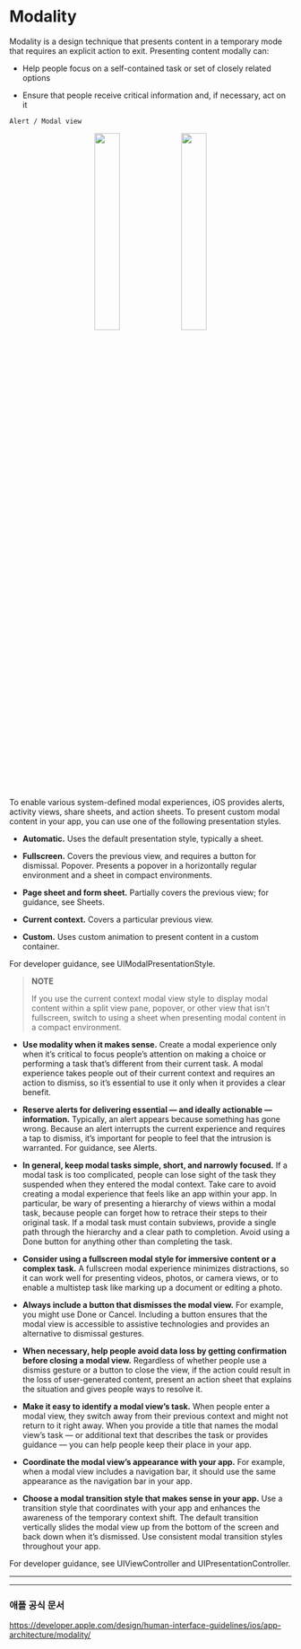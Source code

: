 # Modality

Modality is a design technique that presents content in a temporary mode that requires an explicit action to exit. Presenting content modally can:

* Help people focus on a self-contained task or set of closely related options

* Ensure that people receive critical information and, if necessary, act on it

`Alert / Modal view`

<p align="center"><img src= "https://developer.apple.com/design/human-interface-guidelines/ios/images/modality/modal-alert_2x.png" width="30%">
<align="right"><img src= "https://developer.apple.com/design/human-interface-guidelines/ios/images/modality/modal-view_2x.png" width="30%"></align=>

<br>

To enable various system-defined modal experiences, iOS provides alerts, activity views, share sheets, and action sheets. To present custom modal content in your app, you can use one of the following presentation styles.

* **Automatic.** Uses the default presentation style, typically a sheet.

* **Fullscreen.** Covers the previous view, and requires a button for dismissal.
Popover. Presents a popover in a horizontally regular environment and a sheet in compact environments.

* **Page sheet and form sheet.** Partially covers the previous view; for guidance, see Sheets.

* **Current context.** Covers a particular previous view.

* **Custom.** Uses custom animation to present content in a custom container.

For developer guidance, see UIModalPresentationStyle.

> **NOTE**
> 
> If you use the current context modal view style to display modal content within a split view pane, popover, or other view that isn’t fullscreen, switch to using a sheet when presenting modal content in a compact environment.

* **Use modality when it makes sense.** Create a modal experience only when it’s critical to focus people’s attention on making a choice or performing a task that’s different from their current task. A modal experience takes people out of their current context and requires an action to dismiss, so it’s essential to use it only when it provides a clear benefit.

* **Reserve alerts for delivering essential — and ideally actionable — information.** Typically, an alert appears because something has gone wrong. Because an alert interrupts the current experience and requires a tap to dismiss, it’s important for people to feel that the intrusion is warranted. For guidance, see Alerts.

* **In general, keep modal tasks simple, short, and narrowly focused.** If a modal task is too complicated, people can lose sight of the task they suspended when they entered the modal context. Take care to avoid creating a modal experience that feels like an app within your app. In particular, be wary of presenting a hierarchy of views within a modal task, because people can forget how to retrace their steps to their original task. If a modal task must contain subviews, provide a single path through the hierarchy and a clear path to completion. Avoid using a Done button for anything other than completing the task.

* **Consider using a fullscreen modal style for immersive content or a complex task.** A fullscreen modal experience minimizes distractions, so it can work well for presenting videos, photos, or camera views, or to enable a multistep task like marking up a document or editing a photo.

* **Always include a button that dismisses the modal view.** For example, you might use Done or Cancel. Including a button ensures that the modal view is accessible to assistive technologies and provides an alternative to dismissal gestures.

* **When necessary, help people avoid data loss by getting confirmation before closing a modal view.** Regardless of whether people use a dismiss gesture or a button to close the view, if the action could result in the loss of user-generated content, present an action sheet that explains the situation and gives people ways to resolve it.

* **Make it easy to identify a modal view’s task.** When people enter a modal view, they switch away from their previous context and might not return to it right away. When you provide a title that names the modal view’s task — or additional text that describes the task or provides guidance — you can help people keep their place in your app.

* **Coordinate the modal view’s appearance with your app.** For example, when a modal view includes a navigation bar, it should use the same appearance as the navigation bar in your app.

* **Choose a modal transition style that makes sense in your app.** Use a transition style that coordinates with your app and enhances the awareness of the temporary context shift. The default transition vertically slides the modal view up from the bottom of the screen and back down when it’s dismissed. Use consistent modal transition styles throughout your app.

For developer guidance, see UIViewController and UIPresentationController.

---



---

### 애플 공식 문서
https://developer.apple.com/design/human-interface-guidelines/ios/app-architecture/modality/